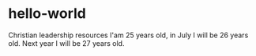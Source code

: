 # hello-world
Christian leadership resources
I'am 25 years old, in July I will be 26 years old.
Next year I will be 27 years old.
